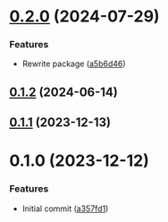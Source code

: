# [0.2.0](https://github.com/choi-jack/class-metadata/compare/v0.1.2...v0.2.0) (2024-07-29)


### Features

* Rewrite package ([a5b6d46](https://github.com/choi-jack/class-metadata/commit/a5b6d4644ea8e7081d40e9c4987ebb42c7abd263))



## [0.1.2](https://github.com/choi-jack/class-metadata/compare/v0.1.1...v0.1.2) (2024-06-14)



## [0.1.1](https://github.com/choi-jack/class-metadata/compare/v0.1.0...v0.1.1) (2023-12-13)



# 0.1.0 (2023-12-12)


### Features

* Initial commit ([a357fd1](https://github.com/choi-jack/class-metadata/commit/a357fd14fa2638d50e7c2c19c1c6f9631a29b0a1))



